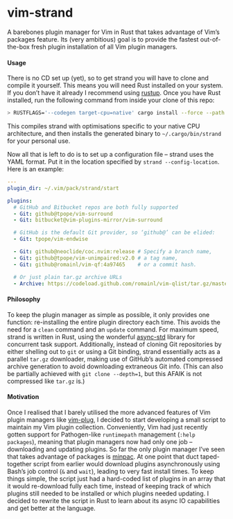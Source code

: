 # vim-strand

A barebones plugin manager for Vim in Rust that takes advantage of Vim’s packages feature. Its (very ambitious) goal is to provide the fastest out-of-the-box fresh plugin installation of all Vim plugin managers.

#### Usage

There is no CD set up (yet), so to get strand you will have to clone and compile it yourself. This means you will need Rust installed on your system. If you don’t have it already I recommend using [rustup](https://rustup.rs). Once you have Rust installed, run the following command from inside your clone of this repo:

```sh
> RUSTFLAGS='--codegen target-cpu=native' cargo install --force --path .
```

This compiles strand with optimisations specific to your native CPU architecture, and then installs the generated binary to `~/.cargo/bin/strand` for your personal use.

Now all that is left to do is to set up a configuration file – strand uses the YAML format. Put it in the location specified by `strand --config-location`. Here is an example:

```yaml
---
plugin_dir: ~/.vim/pack/strand/start

plugins:
  # GitHub and Bitbucket repos are both fully supported
  - Git: github@tpope/vim-surround
  - Git: bitbucket@vim-plugins-mirror/vim-surround

  # GitHub is the default Git provider, so ‘github@’ can be elided:
  - Git: tpope/vim-endwise

  - Git: github@neoclide/coc.nvim:release # Specify a branch name,
  - Git: github@tpope/vim-unimpaired:v2.0 # a tag name,
  - Git: github@romainl/vim-qf:4a97465    # or a commit hash.

  # Or just plain tar.gz archive URLs
  - Archive: https://codeload.github.com/romainl/vim-qlist/tar.gz/master
```

#### Philosophy

To keep the plugin manager as simple as possible, it only provides one function: re-installing the entire plugin directory each time. This avoids the need for a `clean` command and an `update` command. For maximum speed, strand is written in Rust, using the wonderful [async-std](https://github.com/async-rs/async-std) library for concurrent task support. Additionally, instead of cloning Git repositories by either shelling out to `git` or using a Git binding, strand essentially acts as a parallel `tar.gz` downloader, making use of GitHub’s automated compressed archive generation to avoid downloading extraneous Git info. (This can also be partially achieved with `git clone --depth=1`, but this AFAIK is not compressed like `tar.gz` is.)

#### Motivation

Once I realised that I barely utilised the more advanced features of Vim plugin managers like [vim-plug](https://github.com/junegunn/vim-plug), I decided to start developing a small script to maintain my Vim plugin collection. Conveniently, Vim had just recently gotten support for Pathogen-like `runtimepath` management (`:help packages`), meaning that plugin managers now had only one job – downloading and updating plugins. So far the only plugin manager I’ve seen that takes advantage of packages is [minpac](https://github.com/k-takata/minpac). At one point that duct taped-together script from earlier would download plugins asynchronously using Bash’s job control (`&` and `wait`), leading to very fast install times. To keep things simple, the script just had a hard-coded list of plugins in an array that it would re-download fully each time, instead of keeping track of which plugins still needed to be installed or which plugins needed updating. I decided to rewrite the script in Rust to learn about its async IO capabilities and get better at the language.
